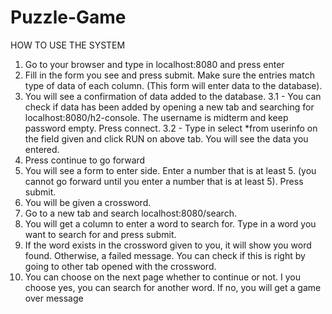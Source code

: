 # Puzzle-Game
HOW TO USE THE SYSTEM
1. Go to your browser and type in localhost:8080 and press enter
2. Fill in the form you see and press submit. Make sure the entries 
 match type of data of each column. (This form will enter data to the 
 database).
3. You will see a confirmation of data added to the database.
 3.1 - You can check if data has been added by opening a new tab 
 and searching for localhost:8080/h2-console. The username 
 is midterm and keep password empty. Press connect.
 3.2 - Type in select *from userinfo on the field given and click RUN 
 on above tab. You will see the data you entered.
4. Press continue to go forward
5. You will see a form to enter side. Enter a number that is at least 5. 
 (you cannot go forward until you enter a number that is at least 5). 
 Press submit.
6. You will be given a crossword.
7. Go to a new tab and search localhost:8080/search.
8. You will get a column to enter a word to search for. Type in a word 
 you want to search for and press submit.
9. If the word exists in the crossword given to you, it will show you 
 word found. Otherwise, a failed message. You can check if this is right 
 by going to other tab opened with the crossword.
10. You can choose on the next page whether to continue or not. I you 
 choose yes, you can search for another word. If no, you will get a 
 game over message
